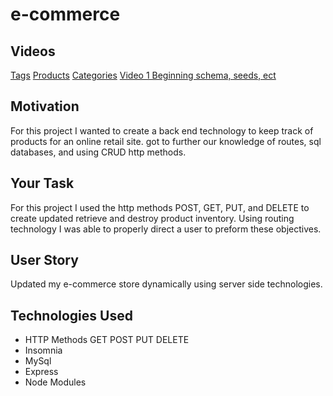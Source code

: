 # e-commerce



## Videos

[Tags](https://watch.screencastify.com/v/klg1f7D1fIYAmA3MGDJs)
[Products](https://watch.screencastify.com/v/8mBkvlpziOawf2Glkslz)
[Categories](https://watch.screencastify.com/v/Y2zwPq6TFtEJcJcdephZ)
[Video 1 Beginning schema, seeds, ect](https://watch.screencastify.com/v/hPdag1SuROHRrkzDt0Yb)


## Motivation

For this project I wanted to create a back end technology to keep track of products for an online retail site. got to further our knowledge of routes, sql databases, and using CRUD http methods. 


## Your Task

For this project I used the http methods POST, GET, PUT, and DELETE to create updated retrieve and destroy product inventory. Using routing technology I was able to properly direct a user to preform these objectives. 


## User Story

Updated my e-commerce store dynamically using server side technologies. 

## Technologies Used

* HTTP Methods GET POST PUT DELETE 
* Insomnia 
* MySql 
* Express 
* Node Modules

